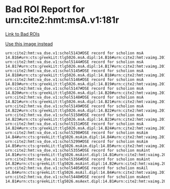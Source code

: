 
# Bad ROI Report for urn:cite2:hmt:msA.v1:181r

[Link to Bad ROIs](http://www.homermultitext.org/ict2/index.html?urn=urn:cite2:hmt:vaimg.2017a:VA181RN_0182@0.16414886,0.10954357,0.61090641,0.07192254&urn=urn:cite2:hmt:vaimg.2017a:VA181RN_0182@0.56834930,0.39626556,0.20670597,0.05311203&urn=urn:cite2:hmt:vaimg.2017a:VA181RN_0182@0.56355932,0.44688797,0.20670597,0.07275242&urn=urn:cite2:hmt:vaimg.2017a:VA181RN_0182@0.56098010,0.50525588,0.21518055,0.04619640&urn=urn:cite2:hmt:vaimg.2017a:VA181RN_0182@0.55619013,0.55117566,0.21407517,0.12641770&urn=urn:cite2:hmt:vaimg.2017a:VA181RN_0182@0.14314665,0.67441217,0.63080324,0.06860304&urn=urn:cite2:hmt:vaimg.2017a:VA181RN_0182@0.14959469,0.72282158,0.61827561,0.05034578&urn=urn:cite2:hmt:vaimg.2017a:VA181RN_0182@0.15401621,0.75435685,0.61016949,0.05089903&urn=urn:cite2:hmt:vaimg.2017a:VA181RN_0182@0.14959469,0.79917012,0.52910833,0.01715076&urn=urn:cite2:hmt:vaimg.2017a:VA181RN_0182@0.56005895,0.26334716,0.08843036,0.03817427&urn=urn:cite2:hmt:vaimg.2017a:VA181RN_0182@0.51731761,0.59585062,0.04789978,0.04370678&urn=urn:cite2:hmt:vaimg.2017a:VA181RN_0182@0.07590273,0.41715076,0.07885041,0.05532503&urn=urn:cite2:hmt:vaimg.2017a:VA181RN_0182@0.08474576,0.56708160,0.05969049,0.03319502&urn=urn:cite2:hmt:vaimg.2017a:VA181RN_0182@0.24760501,0.49073306,0.07516581,0.01217151&urn=urn:cite2:hmt:vaimg.2017a:VA181RN_0182@0.78113486,0.55269710,0.06853353,0.04370678)

[Use this image instead](http://www.homermultitext.org/ict2/index.html?urn=urn:cite2:hmt:vaimg.2017a:VA181RN_0352)

~~~
urn:cite2:hmt:va_dse.v1:schol5143#DSE record for scholion msA 14.B16#urn:cts:greekLit:tlg5026.msA.dipl:14.B16#urn:cite2:hmt:vaimg.2017a:VA181RN_0352@NEWROI#urn:cite2:hmt:msA.v1:181r
urn:cite2:hmt:va_dse.v1:schol5144#DSE record for scholion msA 14.B17#urn:cts:greekLit:tlg5026.msA.dipl:14.B17#urn:cite2:hmt:vaimg.2017a:VA181RN_0352@NEWROI#urn:cite2:hmt:msA.v1:181r
urn:cite2:hmt:va_dse.v1:schol5145#DSE record for scholion msA 14.B18#urn:cts:greekLit:tlg5026.msA.dipl:14.B18#urn:cite2:hmt:vaimg.2017a:VA181RN_0352@NEWROI#urn:cite2:hmt:msA.v1:181r
urn:cite2:hmt:va_dse.v1:schol5146#DSE record for scholion msA 14.B19#urn:cts:greekLit:tlg5026.msA.dipl:14.B19#urn:cite2:hmt:vaimg.2017a:VA181RN_0352@NEWROI#urn:cite2:hmt:msA.v1:181r
urn:cite2:hmt:va_dse.v1:schol5147#DSE record for scholion msA 14.B20#urn:cts:greekLit:tlg5026.msA.dipl:14.B20#urn:cite2:hmt:vaimg.2017a:VA181RN_0352@NEWROI#urn:cite2:hmt:msA.v1:181r
urn:cite2:hmt:va_dse.v1:schol5148#DSE record for scholion msA 14.B21#urn:cts:greekLit:tlg5026.msA.dipl:14.B21#urn:cite2:hmt:vaimg.2017a:VA181RN_0352@NEWROI#urn:cite2:hmt:msA.v1:181r
urn:cite2:hmt:va_dse.v1:schol5149#DSE record for scholion msA 14.B22#urn:cts:greekLit:tlg5026.msA.dipl:14.B22#urn:cite2:hmt:vaimg.2017a:VA181RN_0352@NEWROI#urn:cite2:hmt:msA.v1:181r
urn:cite2:hmt:va_dse.v1:schol5150#DSE record for scholion msA 14.B23#urn:cts:greekLit:tlg5026.msA.dipl:14.B23#urn:cite2:hmt:vaimg.2017a:VA181RN_0352@NEWROI#urn:cite2:hmt:msA.v1:181r
urn:cite2:hmt:va_dse.v1:schol5151#DSE record for scholion msA 14.B24#urn:cts:greekLit:tlg5026.msA.dipl:14.B24#urn:cite2:hmt:vaimg.2017a:VA181RN_0352@NEWROI#urn:cite2:hmt:msA.v1:181r
urn:cite2:hmt:va_dse.v1:schol5298#DSE record for scholion msAim 14.B4#urn:cts:greekLit:tlg5026.msAim.dipl:14.B4#urn:cite2:hmt:vaimg.2017a:VA181RN_0352@NEWROI#urn:cite2:hmt:msA.v1:181r
urn:cite2:hmt:va_dse.v1:schol5299#DSE record for scholion msAim 14.B5#urn:cts:greekLit:tlg5026.msAim.dipl:14.B5#urn:cite2:hmt:vaimg.2017a:VA181RN_0352@NEWROI#urn:cite2:hmt:msA.v1:181r
urn:cite2:hmt:va_dse.v1:schol5355#DSE record for scholion msAint 14.B1#urn:cts:greekLit:tlg5026.msAint.dipl:14.B1#urn:cite2:hmt:vaimg.2017a:VA181RN_0352@NEWROI#urn:cite2:hmt:msA.v1:181r
urn:cite2:hmt:va_dse.v1:schol5356#DSE record for scholion msAint 14.B2#urn:cts:greekLit:tlg5026.msAint.dipl:14.B2#urn:cite2:hmt:vaimg.2017a:VA181RN_0352@NEWROI#urn:cite2:hmt:msA.v1:181r
urn:cite2:hmt:va_dse.v1:schol5405#DSE record for scholion msAil 14.B4#urn:cts:greekLit:tlg5026.msAil.dipl:14.B4#urn:cite2:hmt:vaimg.2017a:VA181RN_0352@NEWROI#urn:cite2:hmt:msA.v1:181r
urn:cite2:hmt:va_dse.v1:schol5440#DSE record for scholion msAext 14.B1#urn:cts:greekLit:tlg5026.msAext.dipl:14.B1#urn:cite2:hmt:vaimg.2017a:VA181RN_0352@NEWROI#urn:cite2:hmt:msA.v1:181r
~~~

